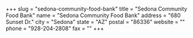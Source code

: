 +++
slug = "sedona-community-food-bank"
title = "Sedona Community Food Bank"
name = "Sedona Community Food Bank"
address = "680 Sunset Dr."
city = "Sedona"
state = "AZ"
postal = "86336"
website = ""
phone = "928-204-2808"
fax = ""
+++
